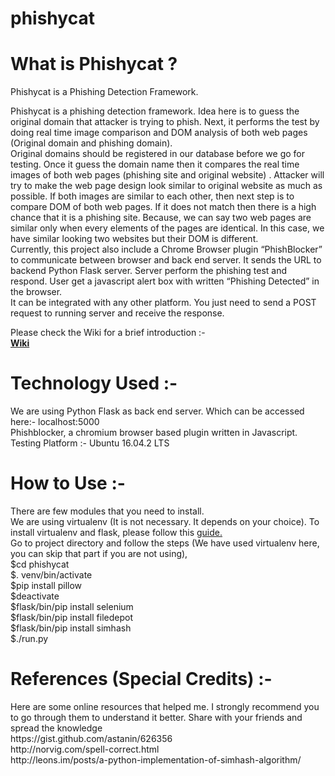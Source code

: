 # phishycat

<h1> What is Phishycat ? </h1>

<p> Phishycat is a Phishing Detection Framework. 

Phishycat is a phishing detection framework. Idea here is to guess the original domain that attacker is trying to phish. Next, it performs the test by doing real time image comparison and DOM analysis of both web pages (Original domain and phishing domain). </br>
Original domains should be registered in our database before we go for testing. Once it guess the domain name then it compares the real time images of both web pages (phishing site and original website) . Attacker will try to make the web page design look similar to original website as much as possible. If both images are similar to each other, then next step is to compare DOM of both web pages. If it does not match then there is a high chance that it is  a phishing site. Because, we can say two web pages are similar only when every elements of the pages are identical. In this case, we have similar looking two websites but their DOM is different. </br>
Currently, this project also include a Chrome Browser plugin “PhishBlocker” to communicate between browser and back end server. It sends the URL to backend Python Flask server. Server perform the phishing test and respond. User get a javascript alert box with written “Phishing Detected” in the browser. </br>
It can be integrated with any other platform. You just need to send a POST request to running server and receive the response. </p>
 <p> Please check the Wiki for a brief introduction :- </br>
 <b><a href="https://github.com/abhijitio/phishycat/wiki/About-PhishyCat">Wiki</a></b></p>
 
 <h1> Technology Used :- </h1>
 
 <p>We are using Python Flask as back end server. Which can be accessed here:- localhost:5000 </br>
 Phishblocker, a chromium browser based plugin written in Javascript.</br>
 Testing Platform :- Ubuntu 16.04.2 LTS</p>
 
 
 <h1>How to Use :- </h1>
 
 <p>There are few modules that you need to install. </br>
 We are using virtualenv (It is not necessary. It depends on your choice). To install virtualenv and flask, please follow this <a href="https://blog.miguelgrinberg.com/post/the-flask-mega-tutorial-part-i-hello-world">guide.</a> </br>
 Go to project directory and follow the steps (We have used virtualenv here, you can skip that part if you are not using), </br>
 $cd phishycat </br>
 $. venv/bin/activate </br>
 $pip install pillow </br>
 $deactivate </br>
 $flask/bin/pip install selenium </br>
 $flask/bin/pip install filedepot </br>
 $flask/bin/pip install simhash </br>
 $./run.py</p>
 
 
 <h1>References (Special Credits) :- </h1>
 
 <p> Here are some online resources that helped me. I strongly recommend you to go through them to understand it better. Share with your friends and spread the knowledge</br>
 <a>https://gist.github.com/astanin/626356</a></br>
 <a>http://norvig.com/spell-correct.html</a></br>
 <a>http://leons.im/posts/a-python-implementation-of-simhash-algorithm/</a></p>
 
 
